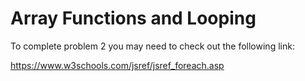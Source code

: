 # Array Functions and Looping
To complete problem 2 you may need to check out the following link:

https://www.w3schools.com/jsref/jsref_foreach.asp